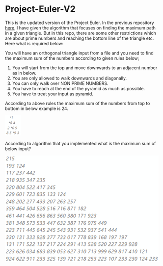 # Project-Euler-V2
This is the updated version of the Project Euler. In the previous repository <a href="https://github.com/anilcanbulut/Project-Euler-18">here</a>, I have given the algorithm that focuses on finding the maximum path in a given triangle. But in this repo, there are some other restrictions which are about prime numbers and reaching the bottom line of the triangle etc. Here what is required below:

You will have an orthogonal triangle input from a file and you need to find the maximum sum of the numbers according to given rules below;

1. You will start from the top and move downwards to an adjacent number as in below.
2. You are only allowed to walk downwards and diagonally.
3. You can only walk over NON PRIME NUMBERS.
4. You have to reach at the end of the pyramid as much as possible.
5. You have to treat your input as pyramid.

According to above rules the maximum sum of the numbers from top to bottom in below example is 24.
<p align="left">
  <img src="images/small-triangle.png" width="50" title="How It Works?">
</p>

According to algorithm that you implemented what is the maximum sum of below input?
<p align="left">
  <img src="images/big-triangle.png" width="500" title="How It Works?">
</p>
